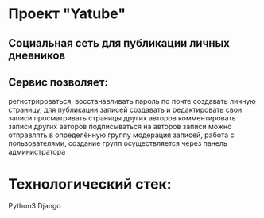 # Проект "Yatube"
## Cоциальная сеть для публикации личных дневников
## Сервис позволяет:

регистрироваться, восстанавливать пароль по почте
создавать личную страницу, для публикации записей
создавать и редактировать свои записи
просматривать страницы других авторов
комментировать записи других авторов
подписываться на авторов
записи можно отправлять в определённую группу
модерация записей, работа с пользователями, создание групп осуществляется через панель администратора
# Технологический стек:
Python3
Django
